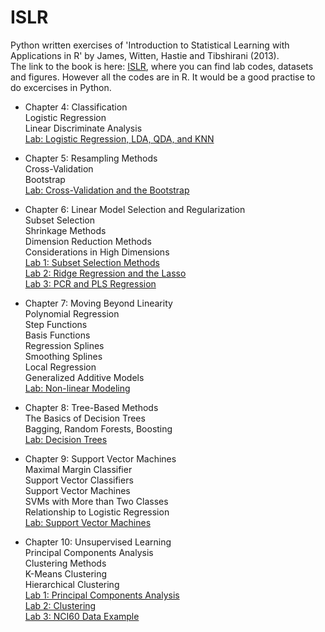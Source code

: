 # ISLR
Python written exercises of 'Introduction to Statistical Learning with Applications in R' by James, Witten, Hastie and Tibshirani (2013). \
The link to the book is here: [ISLR](http://faculty.marshall.usc.edu/gareth-james/ISL/
), where you can find lab codes, datasets and figures. However all the codes are in R. It would be a good practise to do excercises in Python.

* Chapter 4: Classification\
  Logistic Regression\
  Linear Discriminate Analysis\
  [Lab: Logistic Regression, LDA, QDA, and KNN](https://github.com/Rtavakol/ISLR/blob/master/Notebooks/Chapter%203/Boston_dataset.ipynb)
  
* Chapter 5: Resampling Methods\
  Cross-Validation\
  Bootstrap\
  [Lab: Cross-Validation and the Bootstrap](https://github.com/Rtavakol/ISLR/blob/master/Notebooks/Chapter%205/Cross_Validation_Bootstrap.ipynb)
  
* Chapter 6: Linear Model Selection and Regularization\
  Subset Selection\
  Shrinkage Methods\
  Dimension Reduction Methods\
  Considerations in High Dimensions\
  [Lab 1: Subset Selection Methods](https://github.com/Rtavakol/ISLR/blob/master/Notebooks/Chapter%206/Lab1/Lab1.ipynb)\
  [Lab 2: Ridge Regression and the Lasso](https://github.com/Rtavakol/ISLR/blob/master/Notebooks/Chapter%206/Lab2/Lab2.ipynb)\
  [Lab 3: PCR and PLS Regression](https://github.com/Rtavakol/ISLR/blob/master/Notebooks/Chapter%206/Lab3/Lab%203.ipynb)
  
* Chapter 7: Moving Beyond Linearity\
  Polynomial Regression\
  Step Functions\
  Basis Functions\
  Regression Splines\
  Smoothing Splines\
  Local Regression\
  Generalized Additive Models\
  [Lab: Non-linear Modeling](https://github.com/Rtavakol/ISLR/blob/master/Notebooks/Chapter%207/Lab_Non-linear%20Modeling.ipynb)
  
* Chapter 8: Tree-Based Methods\
  The Basics of Decision Trees\
  Bagging, Random Forests, Boosting\
  [Lab: Decision Trees](https://github.com/Rtavakol/ISLR/blob/master/Notebooks/Chapter%208/Fitting%20Regression%20Trees.ipynb)
  
* Chapter 9: Support Vector Machines\
  Maximal Margin Classifier\
  Support Vector Classifiers\
  Support Vector Machines\
  SVMs with More than Two Classes\
  Relationship to Logistic Regression\
  [Lab: Support Vector Machines](https://github.com/Rtavakol/ISLR/blob/master/Notebooks/Chapter%209/SVM.ipynb)
  
* Chapter 10: Unsupervised Learning\
  Principal Components Analysis\
  Clustering Methods\
    K-Means Clustering\
    Hierarchical Clustering\
  [Lab 1: Principal Components Analysis](https://github.com/Rtavakol/ISLR/blob/master/Notebooks/Chapter%2010/Lab%201_Principal%20Components%20Analysis.ipynb)\
  [Lab 2: Clustering](https://github.com/Rtavakol/ISLR/blob/master/Notebooks/Chapter%2010/Lab%202_Clustering.ipynb)\
  [Lab 3: NCI60 Data Example](https://github.com/Rtavakol/ISLR/blob/master/Notebooks/Chapter%2010/Lab%203_NCI60%20Data%20Example.ipynb)
